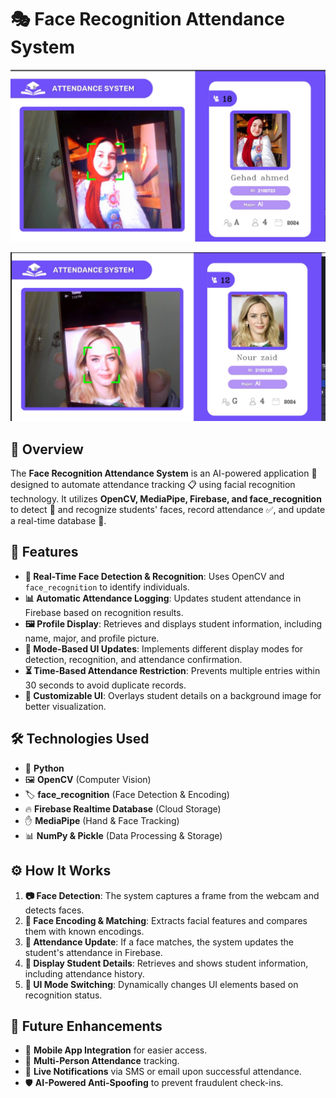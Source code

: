 # 🎭 Face Recognition Attendance System
![Prject Photo](photos/ScreenshotCopy.png)

![Prject Photo](photos/Screenshot.png)

## 🌟 Overview
The **Face Recognition Attendance System** is an AI-powered application 🤖 designed to automate attendance tracking 📋 using facial recognition technology. It utilizes **OpenCV, MediaPipe, Firebase, and face_recognition** to detect 👀 and recognize students' faces, record attendance ✅, and update a real-time database 📡.

## 🚀 Features
- **🎯 Real-Time Face Detection & Recognition**: Uses OpenCV and `face_recognition` to identify individuals.
- **📊 Automatic Attendance Logging**: Updates student attendance in Firebase based on recognition results.
- **🖼️ Profile Display**: Retrieves and displays student information, including name, major, and profile picture.
- **🔄 Mode-Based UI Updates**: Implements different display modes for detection, recognition, and attendance confirmation.
- **⏳ Time-Based Attendance Restriction**: Prevents multiple entries within 30 seconds to avoid duplicate records.
- **🎨 Customizable UI**: Overlays student details on a background image for better visualization.

## 🛠️ Technologies Used
- 🐍 **Python**
- 🖼️ **OpenCV** (Computer Vision)
- 🏷️ **face_recognition** (Face Detection & Encoding)
- 🔥 **Firebase Realtime Database** (Cloud Storage)
- ✋ **MediaPipe** (Hand & Face Tracking)
- 📊 **NumPy & Pickle** (Data Processing & Storage)

## ⚙️ How It Works
1. **📷 Face Detection**: The system captures a frame from the webcam and detects faces.
2. **🧬 Face Encoding & Matching**: Extracts facial features and compares them with known encodings.
3. **📌 Attendance Update**: If a face matches, the system updates the student's attendance in Firebase.
4. **📄 Display Student Details**: Retrieves and shows student information, including attendance history.
5. **🔄 UI Mode Switching**: Dynamically changes UI elements based on recognition status.

## 🔮 Future Enhancements
- 📱 **Mobile App Integration** for easier access.
- 👥 **Multi-Person Attendance** tracking.
- 📩 **Live Notifications** via SMS or email upon successful attendance.
- 🛡️ **AI-Powered Anti-Spoofing** to prevent fraudulent check-ins.
